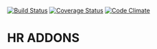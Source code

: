 [![Build Status](https://travis-ci.org/open-synergy/opnsynid-hr-attendance.svg?branch=8.0)](https://travis-ci.org/open-synergy/opnsynid-hr-attendance)
[![Coverage Status](https://coveralls.io/repos/github/open-synergy/opnsynid-hr-attendance/badge.svg?branch=8.0)](https://coveralls.io/github/open-synergy/opnsynid-hr-attendance?branch=8.0)
[![Code Climate](https://codeclimate.com/github/open-synergy/opnsynid-hr-attendance/badges/gpa.svg)](https://codeclimate.com/github/open-synergy/opnsynid-hr-attendance)

# HR ADDONS
